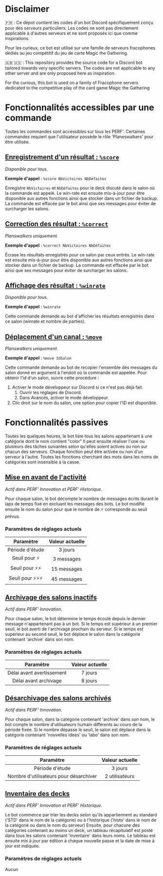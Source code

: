 Disclaimer
===========

:fr: : Ce dépot contient les codes d'un bot Discord spécifiquement conçu pour des serveurs particuliers.
Les codes ne sont pas directement applicable à d'autres serveurs et ne sont proposés ici que comme inspirations.

Pour les curieux, ce bot est utilisé sur une famille de serveurs fracophones dédiés au jeu compétitif du jeu de carte Magic the Gathering.

:gb: :us: : This repository provides the source code for a Discord bot tailored towards very specific servers.
The codes are not applicable to any other server and are only proposed here as inspiration.

For the curious, this bot is used on a family of Fracophone servers dedicated to the competitive play of the card game Magic the Gathering

Fonctionnalités accessibles par une commande
==================

Toutes les commandes sont accessibles sur tous les PERF'.
Certaines commandes requiert que l'utilisateur possède le rôle 'Planeswalkers' pour être utilisée.


[Enregistrement d'un résultat : `%score`]()
-------------------------------------------

*Disponible pour tous.*

**Exemple d'appel** : `%score NbVictoires NbDéfaites`

Enregistre `NbVictoires` et `NbDéfaites` pour le deck discuté dans le salon où la commande est appelé.
Le win-rate est ensuite mis-à-jour pour être disponible aux autres fonctions ainsi que stocker dans un fichier de backup.
La commande est effacée par le bot ainsi que ses messages pour éviter de surcharger les salons.

[Correction des résultat : `%correct`]()
-------------------------------------------

*Planswalkers uniquement.*

**Exemple d'appel** : `%correct NbVictoires NbDéfaites`

Écrase les résultats enregistrés pour ce salon par ceux entrés. 
Le win-rate est ensuite mis-à-jour pour être disponible aux autres fonctions ainsi que stocker dans un fichier de backup.
La commande est effacée par le bot ainsi que ses messages pour éviter de surcharger les salons.

[Affichage des résultat : `%winrate`]()
-------------------------------------------

*Disponible pour tous.*

**Exemple d'appel** : `%winrate`

Cette commande demande au bot d'afficher les résultats enregistrés dans ce salon (winrate et nombre de parties).

[Déplacement d'un canal : `%move`]()
-------------------------------------------

*Planswalkers uniquement.*

**Exemple d'appel** : `%move IdSalon`

Cette commande demande au bot de recopier l'ensemble des messages du salon donné en argument à l'endoit où la commande est appelée.
Pour obtenir l'id d'un salon, suivre cette procédure :
 1. Activer le mode développeur sur Discord si ce n'est pas déjà fait. 
    1. Ouvrir les réglages de Discord.
    1. Dans Avancés, activer le mode développeur. 
 1. Clic droit sur le nom du salon, une option pour copier l'ID est disponible.

Fonctionnalités passives
==================

Toutes les quelques heures, le bot liste tous les salons appartenant à une catégorie dont le nom contient "color"
Il peut ensuite réaliser l'une ou plusieurs des tâches suivantes selon qu'elles soient actives ou non sur chacun des serveurs.
Chaque fonction peut être activée ou non d'un serveur à l'autre.
Toutes les fonctions cherchant des mots dans les noms de catégories sont insensible à la casse.

[Mise en avant de l'activité]()
-------------------------------------------

*Actif dans PERF' Innovation et PERF' Historique.*

Pour chaque salon, le bot décompte le nombre de messages écrits durant le laps de temps fixé en excluant les messages des bots.
Le bot modifie ensuite le nom du salon pour que le nombre de ⚡ corresponde au seuil prévus.

### Paramètres de réglages actuels
 
| Paramètre | Valeur actuelle |
|:---------:|:---------------:|
| Période d'étude | 3 jours |
| Seuil pour ⚡ | 3 messages |
| Seuil pour ⚡⚡ | 15 messages |
| Seuil pour ⚡⚡⚡ | 45 messages |

[Archivage des salons inactifs]()
-------------------------------------------

*Actif dans PERF' Innovation.*

Pour chaque salon, le bot détermine le temps écoulé depuis le dernier message n'appartenant pas à un bot.
Si le temps est supérieur à un premier seuil, le bot averti de l'archivage prochain du serveur.
Si le temps est supérieur au second seuil, le bot déplace le salon dans la catégorie contenant 'archive' dans son nom.

### Paramètres de réglages actuels
 
| Paramètre | Valeur actuelle |
|:---------:|:---------------:|
| Délai avant avertissement | 7 jours |
| Délai avant archivage | 8 jours |

[Désarchivage des salons archivés]()
-------------------------------------------

*Actif dans PERF' Innovation.*

Pour chaque salon, dans la catégorie contenant 'archive' dans son nom, le bot compte le nombre d'utilisateurs humain différents au cours de la période fixée.
Si le nombre dépasse le seuil, le salon est déplacé dans la catégorie contenant 'nouvelles idees' ou 'labo' dans son nom.

### Paramètres de réglages actuels
 
| Paramètre | Valeur actuelle |
|:---------:|:---------------:|
| Période d'étude | 3 jours |
| Nombre d'utilisateurs pour désarchiver | 2 utilisateurs |

[Inventaire des decks]()
-------------------------------------------

*Actif dans PERF' Innovation et PERF' Historique.*

Le bot commence par trier les decks selon qu'ils appartiennent au standard ('STD' dans le nom de la catégorie) ou à l'historique ('histo' dans le nom de la catégorie ou dans le nom du serveur) 
Ensuite, pour chacune des catégories contenant au moins un deck, un tableau récapitulatif est posté dans tous les salons contenant 'inventaire' dans leurs noms.
Le tableau est ensuite mis à jour par édition à chaque nouvelle passe et la date de mise à jour est indiquée.

### Paramètres de réglages actuels
 
Aucun
